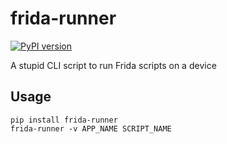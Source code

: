 # frida-runner 

[![PyPI version](https://badge.fury.io/py/frida-runner.svg)](https://badge.fury.io/py/frida-runner)

A stupid CLI script to run Frida scripts on a device

## Usage

```
pip install frida-runner
frida-runner -v APP_NAME SCRIPT_NAME
```
